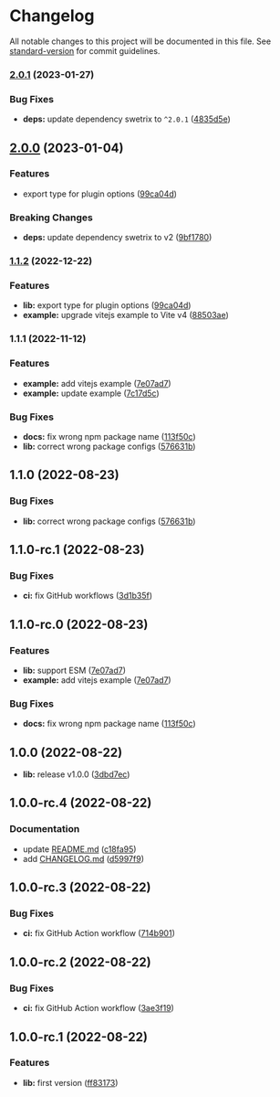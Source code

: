 # Changelog

All notable changes to this project will be documented in this file. See [standard-version](https://github.com/conventional-changelog/standard-version) for commit guidelines.

### [2.0.1](https://github.com/ansidev/swetrix-vue/compare/v2.0.0...v2.0.1) (2023-01-27)

### Bug Fixes

* **deps:** update dependency swetrix to `^2.0.1` ([4835d5e](https://github.com/ansidev/swetrix-vue/commit/4835d5ed3426e2066376f844f11161f3650c36ad))

## [2.0.0](https://github.com/ansidev/swetrix-vue/compare/v1.1.1...v2.0.0) (2023-01-04)


### Features

* export type for plugin options ([99ca04d](https://github.com/ansidev/swetrix-vue/commit/99ca04dfb66e1d480e36efb9287731af37a6c117))


### Breaking Changes

* **deps:** update dependency swetrix to v2 ([9bf1780](https://github.com/ansidev/swetrix-vue/commit/9bf1780bd23f93e1f1e93e4b9282059abb9c6a61))

### [1.1.2](https://github.com/ansidev/swetrix-vue/compare/v1.1.1...v1.1.2) (2022-12-22)


### Features

* **lib:** export type for plugin options ([99ca04d](https://github.com/ansidev/swetrix-vue/commit/99ca04dfb66e1d480e36efb9287731af37a6c117))
* **example:** upgrade vitejs example to Vite v4 ([88503ae](https://github.com/ansidev/swetrix-vue/commit/88503ae381683353b9f089903dc409e2693089d5))

### 1.1.1 (2022-11-12)


### Features

* **example:** add vitejs example ([7e07ad7](https://github.com/ansidev/swetrix-vue/commit/7e07ad718c946dc47b92f1ef99b5fe5d1f89bccc))
* **example:** update example ([7c17d5c](https://github.com/ansidev/swetrix-vue/commit/7c17d5c616d2d9ffd70c50f1cd84dfc91e5771af))


### Bug Fixes

* **docs:** fix wrong npm package name ([113f50c](https://github.com/ansidev/swetrix-vue/commit/113f50c7df7d2dc4ea62aacb8ba05ce3eebcd860))
* **lib:** correct wrong package configs ([576631b](https://github.com/ansidev/swetrix-vue/commit/576631beee16b0a35c3c5f9dbb35643414e953bd))

## 1.1.0 (2022-08-23)

### Bug Fixes

* **lib:** correct wrong package configs ([576631b](https://github.com/ansidev/swetrix-vue/commit/576631beee16b0a35c3c5f9dbb35643414e953bd))

## 1.1.0-rc.1 (2022-08-23)

### Bug Fixes

* **ci:** fix GitHub workflows ([3d1b35f](https://github.com/ansidev/swetrix-vue/commit/3d1b35f53ed2e520eb47670c48830ce12428bc0d))

## 1.1.0-rc.0 (2022-08-23)

### Features

* **lib:** support ESM ([7e07ad7](https://github.com/ansidev/swetrix-vue/commit/7e07ad718c946dc47b92f1ef99b5fe5d1f89bccc))
* **example:** add vitejs example ([7e07ad7](https://github.com/ansidev/swetrix-vue/commit/7e07ad718c946dc47b92f1ef99b5fe5d1f89bccc))

### Bug Fixes

* **docs:** fix wrong npm package name ([113f50c](https://github.com/ansidev/swetrix-vue/commit/113f50c7df7d2dc4ea62aacb8ba05ce3eebcd860))

## 1.0.0 (2022-08-22)

- **lib:** release v1.0.0 ([3dbd7ec](https://github.com/ansidev/swetrix-vue/commit/3dbd7ec805a1409311cfeab54c7e1a4500fcf64a))

## 1.0.0-rc.4 (2022-08-22)

### Documentation

- update [README.md](./README.md) ([c18fa95](https://github.com/ansidev/swetrix-vue/commit/c18fa95316445f8eea52893cb3e1717b28061d1e))
- add [CHANGELOG.md](./CHANGELOG.md) ([d5997f9](https://github.com/ansidev/swetrix-vue/commit/d5997f98f28f549cdd2205f914125dae8c22ba95))

## 1.0.0-rc.3 (2022-08-22)

### Bug Fixes

- **ci:** fix GitHub Action workflow ([714b901](https://github.com/ansidev/swetrix-vue/commit/714b901e52951257fd345bf62b9aeb22cce3f369))

## 1.0.0-rc.2 (2022-08-22)

### Bug Fixes

- **ci:** fix GitHub Action workflow ([3ae3f19](https://github.com/ansidev/swetrix-vue/commit/3ae3f19a403e9b7d5316420571fd53fe1c640e3b))

## 1.0.0-rc.1 (2022-08-22)

### Features

- **lib:** first version ([ff83173](https://github.com/ansidev/swetrix-vue/commit/ff83173486eeb0722ac2cd761b94307b5809e609))
